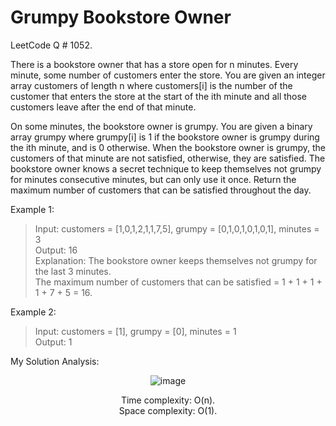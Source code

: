 # Grumpy Bookstore Owner

LeetCode Q # 1052.

There is a bookstore owner that has a store open for n minutes. Every minute, some number of customers enter the store. You are given an integer array customers of length n where customers[i] is the number of the customer that enters the store at the start of the ith minute and all those customers leave after the end of that minute.

On some minutes, the bookstore owner is grumpy. You are given a binary array grumpy where grumpy[i] is 1 if the bookstore owner is grumpy during the ith minute, and is 0 otherwise.
When the bookstore owner is grumpy, the customers of that minute are not satisfied, otherwise, they are satisfied.
The bookstore owner knows a secret technique to keep themselves not grumpy for minutes consecutive minutes, but can only use it once.
Return the maximum number of customers that can be satisfied throughout the day.

Example 1:

>Input: customers = [1,0,1,2,1,1,7,5], grumpy = [0,1,0,1,0,1,0,1], minutes = 3</br>
>Output: 16</br>
>Explanation: The bookstore owner keeps themselves not grumpy for the last 3 minutes. </br>
>The maximum number of customers that can be satisfied = 1 + 1 + 1 + 1 + 7 + 5 = 16.

Example 2:

>Input: customers = [1], grumpy = [0], minutes = 1</br>
>Output: 1

My Solution Analysis:

<div align = "center">

  ![image](https://github.com/xo-azeem/Grumpy-Bookstore-Owner-LeetCode/assets/171427226/87015880-d9c6-4b5f-9bb8-aa9d9956d480)

  Time complexity: O(n).</br>Space complexity: O(1).
</div>
